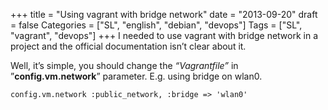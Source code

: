 +++
title = "Using vagrant with bridge network"
date = "2013-09-20"
draft = false
Categories = ["SL", "english", "debian", "devops"]
Tags = ["SL", "vagrant", "devops"]
+++
I needed to use vagrant with bridge network in a project and the
official documentation isn’t clear about it.

Well, it’s simple, you should change the *“Vagrantfile”* in
”**config.vm.network**” parameter. E.g. using bridge on wlan0.

```
config.vm.network :public_network, :bridge => 'wlan0'
```
